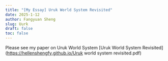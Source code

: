 ```yaml
---
title: "[My Essay] Uruk World System Revisited"
date: 2025-1-12
author: Fangyuan Sheng
slug: Uurk
draft: false
toc: false
---
```


Please see my paper on Uruk World System [Uruk World System Revisited](https://hellenshengfy.github.io/Uruk world system revisited.pdf)
   
